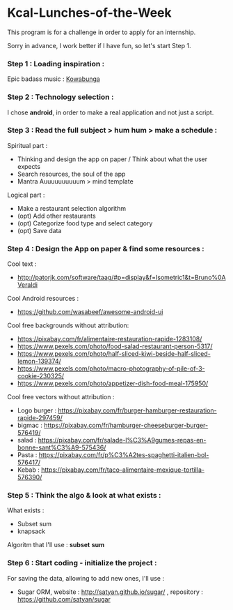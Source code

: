 # Kcal-Lunches-of-the-Week
This program is for a challenge in order to apply for an internship.

Sorry in advance, I work better if I have fun, so let's start Step 1.

### Step 1 : Loading inspiration :
Epic badass music : [Kowabunga]

[Kowabunga]: <https://www.youtube.com/watch?v=LfL5x2NfJ6g>

### Step 2 : Technology selection :
I chose **android**, in order to make a real application and not just a script.

### Step 3 : Read the full subject > hum hum > make a schedule :
Spiritual part :
* Thinking and design the app on paper / Think about what the user expects
* Search resources, the soul of the app
* Mantra Auuuuuuuuuum > mind template

Logical part :
* Make a restaurant selection algorithm
* (opt) Add other restaurants
* (opt) Categorize food type and select category
* (opt) Save data

### Step 4 : Design the App on paper & find some resources : 
Cool text : 
* http://patorjk.com/software/taag/#p=display&f=Isometric1&t=Bruno%0AVeraldi

Cool Android resources :
* https://github.com/wasabeef/awesome-android-ui


Cool free backgrounds without attribution: 
* https://pixabay.com/fr/alimentaire-restauration-rapide-1283108/
* https://www.pexels.com/photo/food-salad-restaurant-person-5317/
* https://www.pexels.com/photo/half-sliced-kiwi-beside-half-sliced-lemon-139374/
* https://www.pexels.com/photo/macro-photography-of-pile-of-3-cookie-230325/
* https://www.pexels.com/photo/appetizer-dish-food-meal-175950/

Cool free vectors without attribution :
* Logo burger : https://pixabay.com/fr/burger-hamburger-restauration-rapide-297459/ 
* bigmac : https://pixabay.com/fr/hamburger-cheeseburger-burger-576419/ 
* salad : https://pixabay.com/fr/salade-l%C3%A9gumes-repas-en-bonne-sant%C3%A9-575436/ 
* Pasta : https://pixabay.com/fr/p%C3%A2tes-spaghetti-italien-bol-576417/ 
* Kebab : https://pixabay.com/fr/taco-alimentaire-mexique-tortilla-576390/ 

### Step 5 : Think the algo & look at what exists :
What exists :
* Subset sum
* knapsack

Algoritm that I'll use : **subset** **sum**

### Step 6 : Start coding - initialize the project :
For saving the data, allowing to add new ones, I'll use :
* Sugar ORM, website : http://satyan.github.io/sugar/ , repository : https://github.com/satyan/sugar

